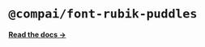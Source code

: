 # `@compai/font-rubik-puddles`

[**Read the docs &rarr;**](https://components.ai/docs/typefaces/rubik-puddles)
